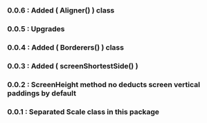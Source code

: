 ### 0.0.6 : Added ( Aligner() ) class

### 0.0.5 : Upgrades

### 0.0.4 : Added ( Borderers() ) class

### 0.0.3 : Added ( screenShortestSide() )

### 0.0.2 : ScreenHeight method no deducts screen vertical paddings by default

### 0.0.1 : Separated Scale class in this package

